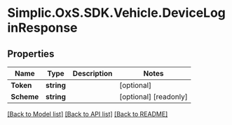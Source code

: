 # Simplic.OxS.SDK.Vehicle.DeviceLoginResponse

## Properties

Name | Type | Description | Notes
------------ | ------------- | ------------- | -------------
**Token** | **string** |  | [optional] 
**Scheme** | **string** |  | [optional] [readonly] 

[[Back to Model list]](../README.md#documentation-for-models) [[Back to API list]](../README.md#documentation-for-api-endpoints) [[Back to README]](../README.md)

